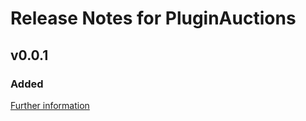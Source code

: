 # Release Notes for PluginAuctions

## v0.0.1

### Added
[Further information](https://developers.plentymarkets.com/marketplace/plugin-requirements#marketplace-changelog)